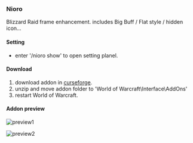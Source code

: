 ### Nioro
Blizzard Raid frame enhancement. includes Big Buff / Flat style / hidden icon...


#### Setting
- enter '/nioro show' to open setting planel.



#### Download
1. download addon in [curseforge](https://wow.curseforge.com/projects/nioro/files).
2. unzip and move addon folder to 'World of Warcraft\Interface\AddOns'
3. restart World of Warcraft.

#### Addon preview

![preview1](http://static.wittsay.cc/wow/nioro/3.png)


![preview2](http://static.wittsay.cc/wow/nioro/7.png)


